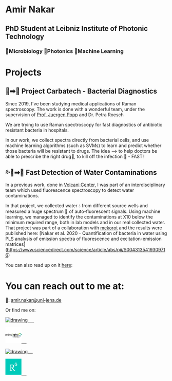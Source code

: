 # Amir Nakar
## PhD Student at Leibniz Institute of Photonic Technology
### 🦠Microbiology 🔬Photonics 🎯Machine Learning

# Projects
## 💊➡🦠 Project Carbatech - Bacterial Diagnostics
Sinec 2019, I've been studying medical applications of Raman spectroscopy. 
The work is done with a wonderful team, under the supervision of [Prof. Juergen Popp](https://www.ipc.uni-jena.de/en/research+groups/popp+group) and Dr. Petra Roesch

We are trying to use Raman spectroscopy for fast diagnostics of antibiotic resistant bacteria in hospitals. 

In our work, we collect spectra directly from bacterial cells, and use machine learning algorithms (such as SVMs) to learn and predict whether those bacteria will be resistant to drugs.
The idea --> to help doctors be able to prescribe the right drug💊, to kill off the infection 🦠 - FAST!

## 💦🌈➡🧫 Fast Detection of Water Contaminations
In a previous work, done in [Volcani Center](https://www.agri.gov.il/en/units/institutes/8.aspx),
I was part of an interdisciplinary team which used fluorescence spectroscopy to detect water contaminations.

In that project, we collected water 💧 from different source wells and measured a huge spectrum 🌈 of auto-fluorescent signals. 
Using machine learning, we managed to identify the contaminations at X10 below the minimum required range, both in lab models and in our real collected water.
That project was part of a collaboration with [mekorot](https://www.mekorot-int.com/) and the results were published here: 
[Nakar et al. 2020 - Quantification of bacteria in water using PLS analysis of emission spectra of fluorescence and excitation-emission matrices]
(https://www.sciencedirect.com/science/article/abs/pii/S0043135419309716)

You can also read up on it [here](https://www.linkedin.com/feed/update/urn:li:activity:6721427914832785409/): 




# You can reach out to me at:

📧: amir.nakar@uni-jena.de


Or find me on:

<a href="https://www.linkedin.com/in/amir-nakar/"><img src="https://res.cloudinary.com/dderf3c2e/image/upload/v1608791787/Linkedin-Logo_zz8n0r.png" alt="drawing" width="50"/> &nbsp;&nbsp;&nbsp;&nbsp;

<a href="https://www.leibniz-ipht.de/en/employees.html?tx_wtdirectory_pi1%5Bshow%5D=7409&tx_rggooglemap_pi1%5Bpoi%5D=7409&cHash=6f622bdd4669bc4f710732bb1cadae1b"><img src="https://github.com/amirnakar/scratchboard/blob/master/PDFs%20and%20Cheatsheets/Leibniz%20IPHT.png" alt="drawing" width="50"/>&nbsp;&nbsp;&nbsp;&nbsp;

<a href="https://twitter.com/nakar_a"><img src="https://res.cloudinary.com/dderf3c2e/image/upload/v1608791787/image_ibyytk.png" alt="drawing" width="50"/>&nbsp;&nbsp;&nbsp;&nbsp;
  
<a href="https://www.researchgate.net/profile/Amir_Nakar"><img src="https://github.com/amirnakar/scratchboard/blob/master/PDFs%20and%20Cheatsheets/ResearchgateLogo.jpg" alt="drawing" width="50"/>&nbsp;&nbsp;&nbsp;&nbsp;

<!--
**amirnakar/amirnakar** is a ✨ _special_ ✨ repository because its `README.md` (this file) appears on your GitHub profile.

Here are some ideas to get you started:

- 🔭 I’m currently working on ...
- 🌱 I’m currently learning ...
- 👯 I’m looking to collaborate on ...
- 🤔 I’m looking for help with ...
- 💬 Ask me about ...
- 📫 How to reach me: ...
- 😄 Pronouns: ...
- ⚡ Fun fact: ...
-->

